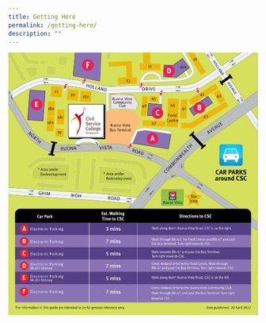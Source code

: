 ```yaml
---
title: Getting Here
permalink: /getting-here/
description: ""
---
```

![](/images/civilservicecollege_gettinghere.jpg)










